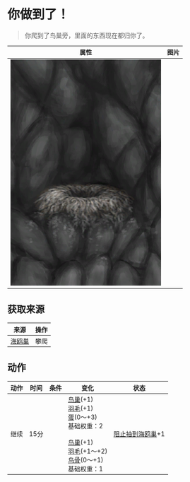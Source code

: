 # 你做到了！  
> 你爬到了鸟巢旁，里面的东西现在都归你了。  
  
  属性  |   图片   
 ----  |  ----:   
   |  ![](Sprite/SeagullNest.png)   
  
## 获取来源  
来源  |  操作  
----  |  ----  
[海鸥巢](SeagullNest.md)  |  攀爬  
## 动作  
动作  |  时间  |  条件  |  变化  |  状态  
----  |  ----  |  ----  |  ----  |  ----  
继续<br>  |  15分  |    |  [鸟巢](Nest.md)(+1)<br>[羽毛](Feathers.md)(+1)<br>[蛋](Egg.md)(0～+3)<br>基础权重：2<br><br>[鸟巢](Nest.md)(+1)<br>[羽毛](Feathers.md)(+1～+2)<br>[鸟骨](BonesBird.md)(0～+1)<br>基础权重：1<br>  |  [阻止抽到海鸥巢](SeagullNestKiller.md)+1  
